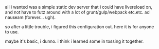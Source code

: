 all i wanted was a simple static dev server that i could have livereload on,
and not have to futz around with a lot of grunt/gulp/webpack etc.etc. ad nauseam
(forever... ugh).

so after a little trouble, i figured this configuration out. here it is for anyone
to use.

maybe it's basic, i dunno. i think i learned some in tossing it together.

